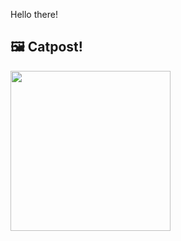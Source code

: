 Hello there!



## 🖼️ Catpost!

<sub>
    <img src="https://cdn2.thecatapi.com/images/c3.jpg" height="256">
</sub>

